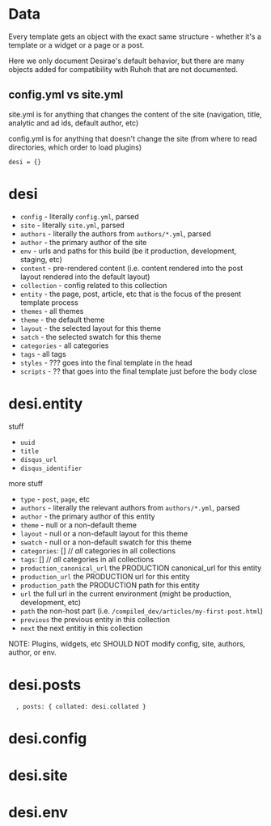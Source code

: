 Data
====

Every template gets an object with the exact same structure - whether it's a template or a widget or a page or a post.

Here we only document Desirae's default behavior, but there are many objects added for compatibility with Ruhoh that are not documented.

config.yml vs site.yml
------

site.yml is for anything that changes the content of the site (navigation, title, analytic and ad ids, default author, etc)

config.yml is for anything that doesn't change the site (from where to read directories, which order to load plugins)

```
desi = {}
```

desi
====

* `config` - literally `config.yml`, parsed
* `site` - literally `site.yml`, parsed
* `authors` - literally the authors from `authors/*.yml`, parsed
* `author` - the primary author of the site
* `env` - urls and paths for this build (be it production, development, staging, etc)
* `content` - pre-rendered content (i.e. content rendered into the post layout rendered into the default layout)
* `collection` - config related to this collection
* `entity` - the page, post, article, etc that is the focus of the present template process
* `themes` - all themes
* `theme` - the default theme
* `layout` - the selected layout for this theme
* `satch` - the selected swatch for this theme
* `categories` - all categories
* `tags` - all tags
* `styles` - ??? goes into the final template in the head
* `scripts` - ?? that goes into the final template just before the body close

desi.entity
===========

stuff

* `uuid`
* `title`
* `disqus_url`
* `disqus_identifier`

more stuff

* `type` - `post`, `page`, etc
* `authors` - literally the relevant authors from `authors/*.yml`, parsed
* `author` - the primary author of this entity
* `theme` - null or a non-default theme
* `layout` - null or a non-default layout for this theme
* `swatch` - null or a non-default swatch for this theme
* `categories`: []    // *all* categories in all collections
* `tags`: []    // *all* categories in all collections
* `production_canonical_url` the PRODUCTION canonical_url for this entity
* `production_url` the PRODUCTION url for this entity
* `production_path` the PRODUCTION path for this entity
* `url` the full url in the current environment (might be production, development, etc)
* `path` the non-host part (i.e. `/compiled_dev/articles/my-first-post.html`)
* `previous` the previous entity in this collection
* `next` the next entitiy in this collection

NOTE: Plugins, widgets, etc SHOULD NOT modify config, site, authors, author, or env.

desi.posts
==========

      , posts: { collated: desi.collated }

desi.config
===========

desi.site
===========

desi.env
===========
